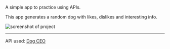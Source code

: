 A simple app to practice using APIs.

This app generates a random dog with likes, dislikes and interesting info.

![screenshot of project](https://i.imgur.com/5MIiCXw.png)

***
API used: [Dog CEO](https://dog.ceo/dog-api/)